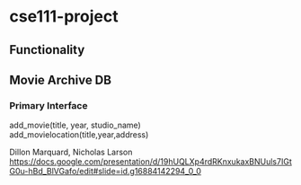 # cse111-project
## Functionality
## Movie Archive DB
### Primary Interface
add_movie(title, year, studio_name)  
add_movielocation(title,year,address) 
  
Dillon Marquard, Nicholas Larson  
https://docs.google.com/presentation/d/19hUQLXp4rdRKnxukaxBNUuls7IGtG0u-hBd_BlVGafo/edit#slide=id.g16884142294_0_0